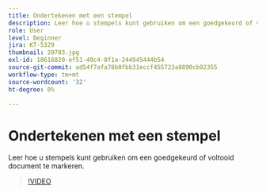 ```yaml
---
title: Ondertekenen met een stempel
description: Leer hoe u stempels kunt gebruiken om een goedgekeurd of voltooid document te markeren
role: User
level: Beginner
jira: KT-5329
thumbnail: 20703.jpg
exl-id: 18616820-ef51-49c4-8f1a-244945444b54
source-git-commit: ad54f7afa78b0fbb31eccf455723a8890cb92355
workflow-type: tm+mt
source-wordcount: '32'
ht-degree: 0%

---
```


# Ondertekenen met een stempel

Leer hoe u stempels kunt gebruiken om een goedgekeurd of voltooid document te markeren.

>[!VIDEO](https://video.tv.adobe.com/v/345170?quality=12&learn=on&hidetitle=true)
